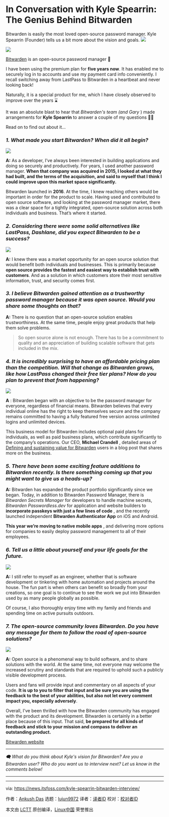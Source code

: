 [#]: subject: "In Conversation with Kyle Spearrin: The Genius Behind Bitwarden"
[#]: via: "https://news.itsfoss.com/kyle-spearrin-bitwarden-interview/"
[#]: author: "Ankush Das https://news.itsfoss.com/author/ankush/"
[#]: collector: "lujun9972/lctt-scripts-1705972010"
[#]: translator: " "
[#]: reviewer: " "
[#]: publisher: " "
[#]: url: " "

In Conversation with Kyle Spearrin: The Genius Behind Bitwarden
======
Bitwarden is easily the most loved open-source password manager. Kyle
Spearrin (Founder) tells us a bit more about the vision and goals.
[![][1]][2]

![][3]

[Bitwarden][4] is an open-source password manager 🔑

I have been using the premium plan for **five years now**. It has enabled me to securely log in to accounts and use my payment card info conveniently. I recall switching away from LastPass to Bitwarden in a heartbeat and never looking back!

Naturally, it is a special product for me, which I have closely observed to improve over the years ⌛

It was an absolute blast to hear that _Bitwarden's team (and Gary_ ) made arrangements for **Kyle Spearrin** to answer a couple of my questions 📜🙋

Read on to find out about it...

### _**1\. What made you start Bitwarden? When did it all begin?**_

![][5]

**A:** As a developer, I’ve always been interested in building applications and doing so securely and productively. For years, I used another password manager. **When that company was acquired in 2015, I looked at what they had built, and the terms of the acquisition, and said to myself that I think I could improve upon this market space significantly.**

Bitwarden launched in **2016**. At the time, I knew reaching others would be important in order for the product to scale. Having used and contributed to open source software, and looking at the password manager market, there was a clear space for a tightly integrated, open-source solution across both individuals and business. That’s where it started.

### _**2\. Considering there were some solid alternatives like LastPass, Dashlane, did you expect Bitwarden to be a success?**_

![][6]

**A:** I knew there was a market opportunity for an open source solution that would benefit both individuals and businesses. This is primarily because **open source provides the fastest and easiest way to establish trust with customers**. And as a solution in which customers store their most sensitive information, trust, and security comes first.

### _**3\. I believe Bitwarden gained attention as a trustworthy password manager because it was open source. Would you share some thoughts on that?**_

**A:** There is no question that an open-source solution enables trustworthiness. At the same time, people enjoy great products that help them solve problems.

> So open source alone is not enough. There has to be a commitment to quality and an appreciation of building scalable software that gets included in the mix.

### _**4\. It is incredibly surprising to have an affordable pricing plan than the competition. Will that change as Bitwarden grows, like how LastPass changed their free tier plans? How do you plan to prevent that from happening?**_

![][7]

**A** : Bitwarden began with an objective to be the password manager for everyone, regardless of financial means. Bitwarden believes that every individual online has the right to keep themselves secure and the company remains committed to having a fully featured free version across unlimited logins and unlimited devices.

This business model for Bitwarden includes optional paid plans for individuals, as well as paid business plans, which contribute significantly to the company’s operations. Our CEO, **Michael Crandell** , detailed areas of [Defining and sustaining value for Bitwarden][8] users in a blog post that shares more on the business.

### _**5\. There have been some exciting feature additions to Bitwarden recently. Is there something coming up that you might want to give us a heads-up?**_

**A:** Bitwarden has expanded the product portfolio significantly since we began. Today, in addition to Bitwarden Password Manager, there is _Bitwarden Secrets Manager_ for developers to handle machine secrets, _Bitwarden Passwordless.dev_ for application and website builders to **incorporate passkeys with just a few lines of code** , and the recently launched independent **Bitwarden Authenticator App** on iOS and Android.

**This year we’re moving to native mobile apps** , and delivering more options for companies to easily deploy password management to all of their employees.

### _**6\. Tell us a little about yourself and your life goals for the future.**_

![][9]

**A:** I still refer to myself as an engineer, whether that is software development or tinkering with home automation and projects around the house. The fun part is when others can benefit so broadly from your creations, so one goal is to continue to see the work we put into Bitwarden used by as many people globally as possible.

Of course, I also thoroughly enjoy time with my family and friends and spending time on active pursuits outdoors.

### _**7\. The open-source community loves Bitwarden. Do you have any message for them to follow the road of open-source solutions?**_

![][10]

**A:** Open source is a phenomenal way to build software, and to share solutions with the world. At the same time, not everyone may welcome the increased scrutiny and standards that are required to uphold such a publicly visible development process.

Users and fans will provide input and commentary on all aspects of your code. **It is up to you to filter that input and be sure you are using the feedback to the best of your abilities, but also not let every comment impact you, especially adversely**.

Overall, I’ve been thrilled with how the Bitwarden community has engaged with the product and its development. Bitwarden is certainly in a better place because of this input. That said, **be prepared for all kinds of feedback and stick to your mission and compass to deliver an outstanding product.**

[Bitwarden website][4]

* * *

_🗨️ What do you think about Kyle's vision for Bitwarden? Are you a Bitwarden user? Who do you want us to interview next? Let us know in the comments below!_

* * *

--------------------------------------------------------------------------------

via: https://news.itsfoss.com/kyle-spearrin-bitwarden-interview/

作者：[Ankush Das][a]
选题：[lujun9972][b]
译者：[译者ID](https://github.com/译者ID)
校对：[校对者ID](https://github.com/校对者ID)

本文由 [LCTT](https://github.com/LCTT/TranslateProject) 原创编译，[Linux中国](https://linux.cn/) 荣誉推出

[a]: https://news.itsfoss.com/author/ankush/
[b]: https://github.com/lujun9972
[1]: https://news.itsfoss.com/assets/images/pikapods-banner-v3.webp
[2]: https://www.pikapods.com/?utm_campaign=banner-2024-05&utm_source=itsfoss
[3]: https://news.itsfoss.com/content/images/2024/06/interview-with-bitwarden-founder-1.png
[4]: https://bitwarden.com/
[5]: https://news.itsfoss.com/content/images/2024/06/password-manager-bitwarden.png
[6]: https://news.itsfoss.com/content/images/2024/06/open-source-code-bitwarden.png
[7]: https://news.itsfoss.com/content/images/2024/06/bitwarden-pricing-plans.png
[8]: https://bitwarden.com/blog/defining-and-sustaining-value-for-bitwarden-users/
[9]: https://news.itsfoss.com/content/images/2024/06/kyle-spearrin.jpeg
[10]: https://news.itsfoss.com/content/images/2024/06/idea-bitwarden.png
